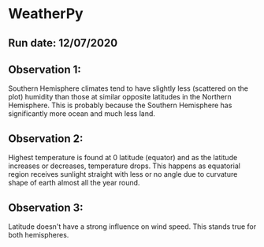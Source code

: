 # WeatherPy


## Run date: 12/07/2020


## Observation 1:


Southern Hemisphere climates tend to have slightly less (scattered on the plot) humidity than those at similar opposite latitudes in the Northern Hemisphere. This is probably because the Southern Hemisphere has significantly more ocean and much less land.


## Observation 2:


Highest temperature is found at 0 latitude (equator) and as the latitude increases or decreases, temperature drops. This happens as equatorial region receives sunlight straight with less or no angle due to curvature shape of earth almost all the year round.


## Observation 3:


Latitude doesn't have a strong influence on wind speed. This stands true for both hemispheres.
